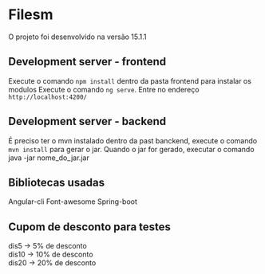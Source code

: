 # Filesm

O projeto foi desenvolvido na versão 15.1.1

## Development server - frontend

Execute o comando `npm install` dentro da pasta frontend para instalar os modulos
Execute o comando `ng serve`. Entre no endereço `http://localhost:4200/`

## Development server - backend

É preciso ter o mvn instalado
dentro da past banckend, execute o comando `mvn install` para gerar o jar.
Quando o jar for gerado, executar o comando java -jar nome_do_jar.jar

## Bibliotecas usadas

Angular-cli
Font-awesome
Spring-boot

## Cupom de desconto para testes

dis5 -> 5% de desconto\
dis10 -> 10% de desconto\
dis20 -> 20% de desconto



